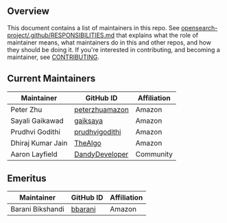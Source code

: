 ## Overview

This document contains a list of maintainers in this repo. See [opensearch-project/.github/RESPONSIBILITIES.md](https://github.com/opensearch-project/.github/blob/main/RESPONSIBILITIES.md#maintainer-responsibilities) that explains what the role of maintainer means, what maintainers do in this and other repos, and how they should be doing it. If you're interested in contributing, and becoming a maintainer, see [CONTRIBUTING](CONTRIBUTING.md).

## Current Maintainers

| Maintainer        | GitHub ID                                           | Affiliation |
| ----------------- | --------------------------------------------------- | ----------- |
| Peter Zhu         | [peterzhuamazon](https://github.com/peterzhuamazon) | Amazon      |
| Sayali Gaikawad   | [gaiksaya](https://github.com/gaiksaya)             | Amazon      |
| Prudhvi Godithi   | [prudhvigodithi](https://github.com/prudhvigodithi) | Amazon      |
| Dhiraj Kumar Jain | [TheAlgo](https://github.com/TheAlgo)               | Amazon      |
| Aaron Layfield    | [DandyDeveloper](https://github.com/DandyDeveloper) | Community   |

## Emeritus

| Maintainer            | GitHub ID                                 | Affiliation |
| --------------------- | ----------------------------------------- | ----------- |
| Barani Bikshandi  | [bbarani](https://github.com/bbarani)               | Amazon      |